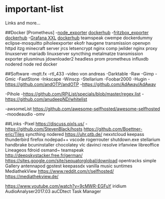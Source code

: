 # important-list
Links and more...

##Docker
[Prometheus]
-[node_exporter](https://github.com/prometheus/node_exporter) [dockerhub](https://hub.docker.com/r/prom/node-exporter/)
-[fritzbox_exporter](https://github.com/mxschmitt/fritzbox_exporter) [dockerhub](https://hub.docker.com/r/mxschmitt/fritzbox_exporter)
-[Grafana XXL](https://github.com/monitoringartist/grafana-xxl) [dockerhub](https://hub.docker.com/r/monitoringartist/grafana-xxl)
teamspeak
cwempe dockerdummy
eclipse-mosquitto
piholeexporter ekofr
haugene transmission openvpn
httpd
itzg minecraft server
jrcs letsencrypt nginx comp
jwilder nginx proxy
linuxserver mariadb
linuxserver syncthing
metalmatze transmission exporter
plusminus jdownloader2 headless
prom prometheus
influxdb
nodered node red docker

##Software
-mqtt.fx
-rtl_433
 -video von andreas
-Darktable
-Raw
-Gimp
-Gmic
-FastStone
-Inkscape
-Winscp
-Stellarium
-Foobar2000
-Hugin
-https://github.com/andOTP/andOTP
-https://github.com/AdAway/AdAway

-Pihole
 -https://github.com/RPiList/specials/blob/master/regex.list
 -https://github.com/anudeepND/whitelist

-awsomeList https://github.com/awesome-selfhosted/awesome-selfhosted
-moodeaudio
-omv

##Links
-Pixel https://discuss.pixls.us/
-https://github.com/StevenBlack/hosts
https://github.com/Boettner-eric/Tiles
syncthing
nodered
https://uhr.ptb.de/
nexxtcloud
keepass
thunderbird
firefox
nodepad++
vscode
rogerrouter
shutdown.exe
stellarium
handbrake
bcuninstaller
chocolatey
vlc
davinci resolve
irfanview
libreoffice
Lineageos
fdroid
osmand~
teamspeak
http://deepskystacker.free.fr/german/
https://sites.google.com/site/sequatorglobal/download
opentracks
simple Gallery
antennapod
gpstest
keepassdx
vanilla music
suntimes
MediathekView
https://www.reddit.com/r/selfhosted/
https://mediathekview.de/

https://www.youtube.com/watch?v=9cMWR-EGFuY
iridium
AudioAnalyser2017.03
auCDtect Task Manager